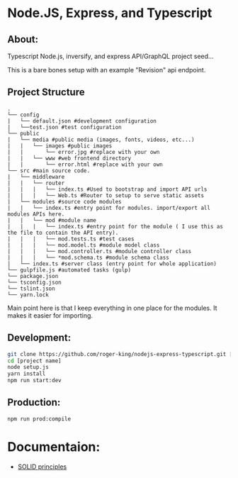 # Node.JS, Express, and Typescript

## About:

Typescript Node.js, inversify, and express API/GraphQL project seed...

This is a bare bones setup with an example "Revision" api endpoint.

## Project Structure

```
.
└── config
|   └── default.json #development configuration
|   └──test.json #test configuration
└── public
|   └── media #public media (images, fonts, videos, etc...)
|   |   └── images #public images
|   |       └── error.jpg #replace with your own
|   |   └── www #web frontend directory
|   |       └── error.html #replace with your own
└── src #main source code.
|   └── middleware
|   |   └── router
|   |   |   └── index.ts #Used to bootstrap and import API urls
|   |   |   └── Web.ts #Router to setup to serve static assets
|   └── modules #source code modules
|   |   └── index.ts #entry point for modules. import/export all modules APIs here.
|   |   └── mod #module name
|   |   |   └── index.ts #entry point for the module ( I use this as the file to contain the API entry).
|   |   |   └── mod.tests.ts #test cases
|   |   |   └── mod.model.ts #module model class
|   |   |   └── mod.controller.ts #module controller class
|   |   |   └── *mod.schema.ts #module schema class
|   └── index.ts #server class (entry point for whole application)
└── gulpfile.js #automated tasks (gulp)
└── package.json
└── tsconfig.json
└── tslint.json
└── yarn.lock
```

Main point here is that I keep everything in one place for the modules. It makes it easier for importing.

## Development:

```bash
git clone https://github.com/roger-king/nodejs-express-typescript.git [project name]
cd [project name]
node setup.js
yarn install
npm run start:dev
```

## Production:

```
npm run prod:compile
```

# Documentaion:

*   [SOLID principles](https://dev.to/remojansen/implementing-the-onion-architecture-in-nodejs-with-typescript-and-inversifyjs-10ad)

